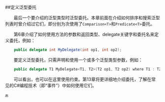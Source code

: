 ##定义泛型委托

&emsp;&emsp;最后一个要介绍的泛型类型时泛型委托。本章前面在介绍如何排序和搜索泛型列表时曾介绍过它们，即分别为次使用了`Comparison<T>`和`Predicate<T>`委托。

&emsp;&emsp;第6章介绍了如何使用方法的参数和返回类型、delegate关键字和委托名来定义委托，例如：

```csharp
    public delegate int MyDelegate(int op1, int op2);
```

&emsp;&emsp;要定义泛型委托，只需声明和使用一个或多个泛型类型参数，例如：

```csharp
    public delegate T1 MyDelegate<T1, T2>(T2 op1, T2 op2) where T1 : T2;
```

&emsp;&emsp;可以看出，也可以在这里使用约束。第13章将更详细地介绍委托，了解在常见的C#编程技术（即“事件”）中如何使用它们。


🔚